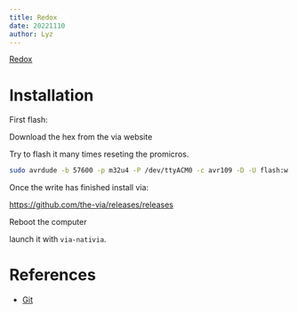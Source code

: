 ```yaml
---
title: Redox
date: 20221110
author: Lyz
---
```


[Redox](https://github.com/mattdibi/redox-keyboard)

# Installation

First flash:

Download the hex from the via website

Try to flash it many times reseting the promicros.

```bash
sudo avrdude -b 57600 -p m32u4 -P /dev/ttyACM0 -c avr109 -D -U flash:w:redox_rev1_base_via.hex
```

Once the write has finished install via:

https://github.com/the-via/releases/releases

Reboot the computer

launch it with `via-nativia`.

# References

- [Git](https://github.com/mattdibi/redox-keyboard)
